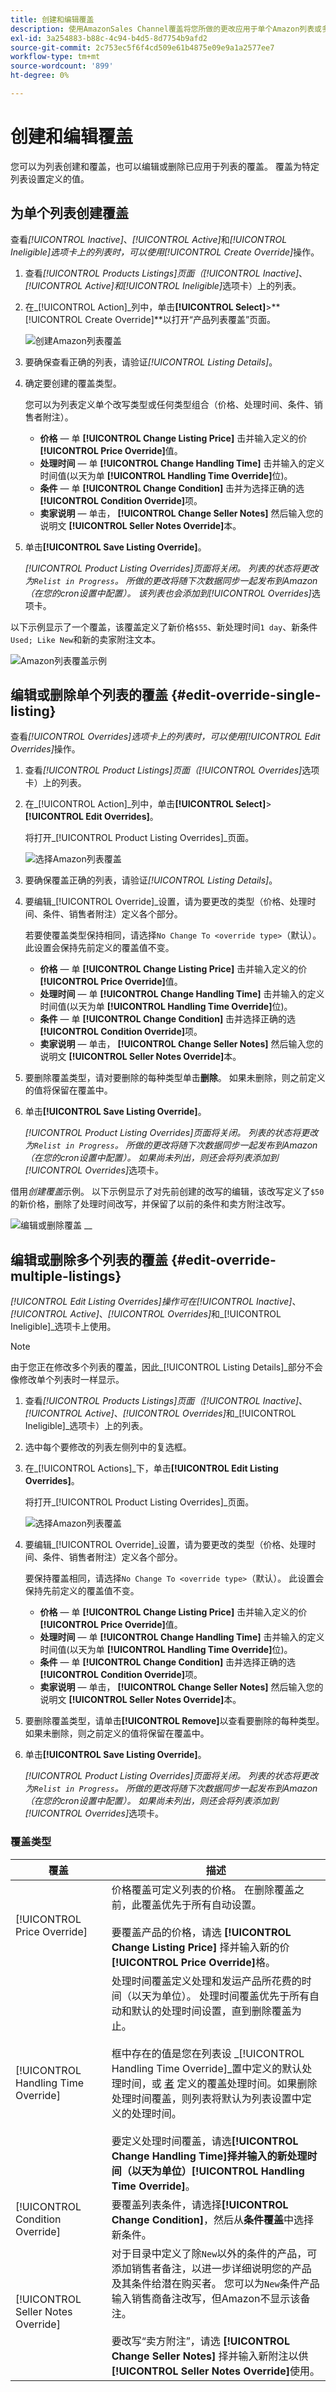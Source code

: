 ```yaml
---
title: 创建和编辑覆盖
description: 使用AmazonSales Channel覆盖将您所做的更改应用于单个Amazon列表或多个列表。
exl-id: 3a254883-b88c-4c94-b4d5-8d7754b9afd2
source-git-commit: 2c753ec5f6f4cd509e61b4875e09e9a1a2577ee7
workflow-type: tm+mt
source-wordcount: '899'
ht-degree: 0%

---
```


# 创建和编辑覆盖

您可以为列表创建和覆盖，也可以编辑或删除已应用于列表的覆盖。 覆盖为特定列表设置定义的值。

## 为单个列表创建覆盖

查看&#x200B;_[!UICONTROL Inactive]_、_[!UICONTROL Active]_&#x200B;和&#x200B;_[!UICONTROL Ineligible]_选项卡上的列表时，可以使用_[!UICONTROL Create Override]_&#x200B;操作。

1. 查看&#x200B;_[!UICONTROL Products Listings]_页面（_[!UICONTROL Inactive]_、_[!UICONTROL Active]_和_[!UICONTROL Ineligible]_&#x200B;选项卡）上的列表。

1. 在&#x200B;_[!UICONTROL Action]_列中，单击&#x200B;**[!UICONTROL Select]**>**[!UICONTROL Create Override]**以打开“产品列表覆盖”页面。

   ![创建Amazon列表覆盖](assets/amazon-select-create-override.png)

1. 要确保查看正确的列表，请验证&#x200B;_[!UICONTROL Listing Details]_。

1. 确定要创建的覆盖类型。

   您可以为列表定义单个改写类型或任何类型组合（价格、处理时间、条件、销售者附注）。

   - **价格**  — 单 **[!UICONTROL Change Listing Price]** 击并输入定义的价 **[!UICONTROL Price Override]**&#x200B;值。
   - **处理时间**  — 单 **[!UICONTROL Change Handling Time]** 击并输入的定义时间值(以天为单 **[!UICONTROL Handling Time Override]**&#x200B;位)。
   - **条件**  — 单 **[!UICONTROL Change Condition]** 击并为选择正确的选 **[!UICONTROL Condition Override]**&#x200B;项。
   - **卖家说明**  — 单击， **[!UICONTROL Change Seller Notes]** 然后输入您的说明文 **[!UICONTROL Seller Notes Override]**&#x200B;本。

1. 单击&#x200B;**[!UICONTROL Save Listing Override]**。

   _[!UICONTROL Product Listing Overrides]_页面将关闭。 列表的状态将更改为`Relist in Progress`。 所做的更改将随下次数据同步一起发布到Amazon（在您的cron设置中配置）。 该列表也会添加到_[!UICONTROL Overrides]_&#x200B;选项卡。

以下示例显示了一个覆盖，该覆盖定义了新价格`$55`、新处理时间`1 day`、新条件`Used; Like New`和新的卖家附注文本。

![Amazon列表覆盖示例](assets/amazon-overrides-edit.png)

## 编辑或删除单个列表的覆盖 {#edit-override-single-listing}

查看&#x200B;_[!UICONTROL Overrides]_选项卡上的列表时，可以使用_[!UICONTROL Edit Overrides]_&#x200B;操作。

1. 查看&#x200B;_[!UICONTROL Product Listings]_页面（_[!UICONTROL Overrides]_&#x200B;选项卡）上的列表。

1. 在&#x200B;_[!UICONTROL Action]_列中，单击&#x200B;**[!UICONTROL Select]**>**[!UICONTROL Edit Overrides]**。

   将打开&#x200B;_[!UICONTROL Product Listing Overrides]_页面。

   ![选择Amazon列表覆盖](assets/amazon-select-edit-overrides.png)

1. 要确保覆盖正确的列表，请验证&#x200B;_[!UICONTROL Listing Details]_。

1. 要编辑&#x200B;_[!UICONTROL Override]_设置，请为要更改的类型（价格、处理时间、条件、销售者附注）定义各个部分。

   若要使覆盖类型保持相同，请选择`No Change To <override type>`（默认）。 此设置会保持先前定义的覆盖值不变。

   - **价格**  — 单 **[!UICONTROL Change Listing Price]** 击并输入定义的价 **[!UICONTROL Price Override]**&#x200B;值。
   - **处理时间**  — 单 **[!UICONTROL Change Handling Time]** 击并输入的定义时间值(以天为单 **[!UICONTROL Handling Time Override]**&#x200B;位)。
   - **条件**  — 单 **[!UICONTROL Change Condition]** 击并选择正确的选 **[!UICONTROL Condition Override]**&#x200B;项。
   - **卖家说明**  — 单击， **[!UICONTROL Change Seller Notes]** 然后输入您的说明文 **[!UICONTROL Seller Notes Override]**&#x200B;本。

1. 要删除覆盖类型，请对要删除的每种类型单击&#x200B;**删除**。 如果未删除，则之前定义的值将保留在覆盖中。

1. 单击&#x200B;**[!UICONTROL Save Listing Override]**。

   _[!UICONTROL Product Listing Overrides]_页面将关闭。 列表的状态将更改为`Relist in Progress`。 所做的更改将随下次数据同步一起发布到Amazon（在您的cron设置中配置）。 如果尚未列出，则还会将列表添加到_[!UICONTROL Overrides]_&#x200B;选项卡。

借用&#x200B;_创建覆盖_&#x200B;示例。 以下示例显示了对先前创建的改写的编辑，该改写定义了`$50`的新价格，删除了处理时间改写，并保留了以前的条件和卖方附注改写。

![编辑或删除覆盖](assets/amazon-overrides-edit-2.png)
__

## 编辑或删除多个列表的覆盖 {#edit-override-multiple-listings}

_[!UICONTROL Edit Listing Overrides]_操作可在_[!UICONTROL Inactive]_、_[!UICONTROL Active]_、_[!UICONTROL Overrides]_&#x200B;和&#x200B;_[!UICONTROL Ineligible]_选项卡上使用。

>[!NOTE]
>
>由于您正在修改多个列表的覆盖，因此&#x200B;_[!UICONTROL Listing Details]_部分不会像修改单个列表时一样显示。

1. 查看&#x200B;_[!UICONTROL Products Listings]_页面（_[!UICONTROL Inactive]_、_[!UICONTROL Active]_、_[!UICONTROL Overrides]_&#x200B;和&#x200B;_[!UICONTROL Ineligible]_选项卡）上的列表。

1. 选中每个要修改的列表左侧列中的复选框。

1. 在&#x200B;_[!UICONTROL Actions]_下，单击&#x200B;**[!UICONTROL Edit Listing Overrides]**。

   将打开&#x200B;_[!UICONTROL Product Listing Overrides]_页面。

   ![选择Amazon列表覆盖](assets/amazon-actions-edit-listing-overrides.png)

1. 要编辑&#x200B;_[!UICONTROL Override]_设置，请为要更改的类型（价格、处理时间、条件、销售者附注）定义各个部分。

   要保持覆盖相同，请选择`No Change To <override type>`（默认）。 此设置会保持先前定义的覆盖值不变。

   - **价格**  — 单 **[!UICONTROL Change Listing Price]** 击并输入定义的价 **[!UICONTROL Price Override]**&#x200B;值。
   - **处理时间**  — 单 **[!UICONTROL Change Handling Time]** 击并输入的定义时间值(以天为单 **[!UICONTROL Handling Time Override]**&#x200B;位)。
   - **条件**  — 单 **[!UICONTROL Change Condition]** 击并选择正确的选 **[!UICONTROL Condition Override]**&#x200B;项。
   - **卖家说明**  — 单击， **[!UICONTROL Change Seller Notes]** 然后输入您的说明文 **[!UICONTROL Seller Notes Override]**&#x200B;本。

1. 要删除覆盖类型，请单击&#x200B;**[!UICONTROL Remove]**&#x200B;以查看要删除的每种类型。 如果未删除，则之前定义的值将保留在覆盖中。

1. 单击&#x200B;**[!UICONTROL Save Listing Override]**。

   _[!UICONTROL Product Listing Overrides]_页面将关闭。 列表的状态将更改为`Relist in Progress`。 所做的更改将随下次数据同步一起发布到Amazon（在您的cron设置中配置）。 如果尚未列出，则还会将列表添加到_[!UICONTROL Overrides]_&#x200B;选项卡。

### 覆盖类型

| 覆盖 | 描述 |
|--- |--- |
| [!UICONTROL Price Override] | 价格覆盖可定义列表的价格。 在删除覆盖之前，此覆盖优先于所有自动设置。<br><br>要覆盖产品的价格，请选 **[!UICONTROL Change Listing Price]** 择并输入新的价 **[!UICONTROL Price Override]**&#x200B;格。 |
| [!UICONTROL Handling Time Override] | 处理时间覆盖定义处理和发运产品所花费的时间（以天为单位）。 处理时间覆盖优先于所有自动和默认的处理时间设置，直到删除覆盖为止。<br><br>框中存在的值是您在列表设 _[!UICONTROL Handling Time Override]_置中定义的默认处理时间，或 [者](./listing-settings.md) 定义的覆盖处理时间。如果删除处理时间覆盖，则列表将默认为列表设置中定义的处理时间。<br><br>要定义处理时间覆盖，请选&#x200B;**[!UICONTROL Change Handling Time]**择并输入的新处理时间（以天为单位）**[!UICONTROL Handling Time Override]**。 |
| [!UICONTROL Condition Override] | 要覆盖列表条件，请选择&#x200B;**[!UICONTROL Change Condition]**，然后从&#x200B;**条件覆盖**&#x200B;中选择新条件。 |
| [!UICONTROL Seller Notes Override] | 对于目录中定义了除`New`以外的条件的产品，可添加销售者备注，以进一步详细说明您的产品及其条件给潜在购买者。 您可以为`New`条件产品输入销售商备注改写，但Amazon不显示该备注。<br><br>要改写“卖方附注”，请选 **[!UICONTROL Change Seller Notes]** 择并输入新附注以供 **[!UICONTROL Seller Notes Override]**&#x200B;使用。 |
